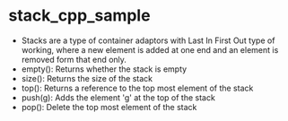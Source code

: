 # stack_cpp_sample

* Stacks are a type of container adaptors with Last In First Out type of working, where a new element is added at one end and an element is removed form that end only.  
* empty(): Returns whether the stack is empty
* size(): Returns the size of the stack
* top(): Returns a reference to the top most element of the stack
* push(g): Adds the element 'g' at the top of the stack
* pop(): Delete the top most element of the stack
